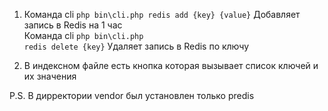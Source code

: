 1) Команда cli <code>php bin\cli.php redis add {key} {value}</code> Добавляет запись в Redis на 1 час
<br> Команда cli <code>php bin\cli.php redis delete {key}</code> Удаляет запись в Redis по ключу

2) В индексном файле есть кнопка которая вызывает список ключей и их значения

P.S. В дирректории vendor был установлен только predis